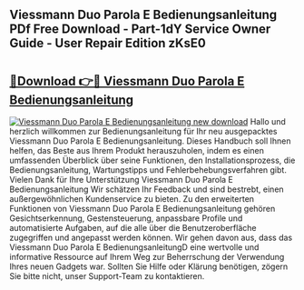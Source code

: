 ## Viessmann Duo Parola E Bedienungsanleitung PDf Free Download - Part-1dY Service Owner Guide - User Repair Edition zKsE0

# <h2><a href="http://df2b83e.blite.top/?on=Viessmann+Duo+Parola+E+Bedienungsanleitung">🔗Download 👉🔴 Viessmann Duo Parola E Bedienungsanleitung</a></h2>

[![Viessmann Duo Parola E Bedienungsanleitung new download](https://i.imgur.com/lujVjoI.png)](http://df2b83e.blite.top/?on=Viessmann+Duo+Parola+E+Bedienungsanleitung)
Hallo und herzlich willkommen zur Bedienungsanleitung für Ihr neu ausgepacktes Viessmann Duo Parola E Bedienungsanleitung. Dieses Handbuch soll Ihnen helfen, das Beste aus Ihrem Produkt herauszuholen, indem es einen umfassenden Überblick über seine Funktionen, den Installationsprozess, die Bedienungsanleitung, Wartungstipps und Fehlerbehebungsverfahren gibt. Vielen Dank für Ihre Unterstützung Viessmann Duo Parola E Bedienungsanleitung Wir schätzen Ihr Feedback und sind bestrebt, einen außergewöhnlichen Kundenservice zu bieten. Zu den erweiterten Funktionen von Viessmann Duo Parola E Bedienungsanleitung gehören Gesichtserkennung, Gestensteuerung, anpassbare Profile und automatisierte Aufgaben, auf die alle über die Benutzeroberfläche zugegriffen und angepasst werden können. Wir gehen davon aus, dass das Viessmann Duo Parola E BedienungsanleitungD eine wertvolle und informative Ressource auf Ihrem Weg zur Beherrschung der Verwendung Ihres neuen Gadgets war. Sollten Sie Hilfe oder Klärung benötigen, zögern Sie bitte nicht, unser Support-Team zu kontaktieren.
